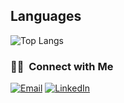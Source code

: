 ## Languages

<!-- ![Anurag's GitHub stats](https://github-readme-stats.vercel.app/api/?username=mrshuhrat&show_icons=true&title_color=fff&icon_color=79ff97&text_color=9f9f9f&bg_color=151515) -->

![Top Langs](https://github-readme-stats.vercel.app/api/top-langs/?username=mrshuhrat&layout=compact&title_color=fff&text_color=fff&bg_color=151515)

<h3> 🤝🏻 &nbsp;Connect with Me </h3>

<a href="mailto:shukhratbekqobulov@gmail.com"><img alt="Email" src="https://img.shields.io/badge/Email-shukhratbekqobulov@gmail.com-blue?style=flat-square&logo=gmail"></a>
<a href="https://www.linkedin.com/in/shuhratbekqobulov"><img alt="LinkedIn" src="https://img.shields.io/badge/LinkedIn-Shuhrat%20Qobulov-blue?style=flat-square&logo=linkedin%22"></a>
